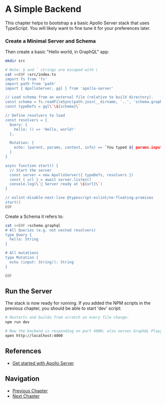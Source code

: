 # A Simple Backend

This chapter helps to bootstrap a a basic Apollo Server stack that uses
TypeScript. You will likely want to fine tune it for your preferences later.

### Create a Minimal Server and Schema

Then create a basic "Hello world, in GraphQL" app:

```sh
mkdir src

# Note: $ and ` strings are escaped with \
cat <<EOF >src/index.ts
import fs from 'fs'
import path from 'path'
import { ApolloServer, gql } from 'apollo-server'

// Load schema from an external file (relative to build directory).
const schema = fs.readFileSync(path.join(__dirname, '..', 'schema.graphql'))
const typeDefs = gql\`\${schema}\`

// Define resolvers to load
const resolvers = {
  Query: {
    hello: () => 'Hello, world!'
  },

  Mutation: {
    echo: (parent, params, context, info) => `You typed ${ params.input }`
  }
}

async function start() {
  // Start the server
  const server = new ApolloServer({ typeDefs, resolvers })
  const { url } = await server.listen()
  console.log(\`🚀 Server ready at \${url}\`)
}

// eslint-disable-next-line @typescript-eslint/no-floating-promises
start()
EOF
```

Create a Schema it refers to:

```sh
cat <<EOF >schema.graphql
# All Queries (e.g. not nested resolvers)
type Query {
  hello: String
}

# All mutations
type Mutation {
  echo (input: String!): String
}

EOF
```

## Run the Server

The stack is now ready for running. If you added the NPM scripts in the previous
chapter, you should be able to start 'dev' script:

```sh
# Restarts and builds from scratch on every file change:
npm run dev

# Now the backend is responding on port 4000; also serves GraphQL Playground
open http://localhost:4000
```

## References

* [Get started with Apollo Server](https://www.apollographql.com/apollo-server/getting-started/)

## Navigation

* [Previous Chapter](2_Bootstrap.md)
* [Next Chapter](4_Refined_Backend.md)